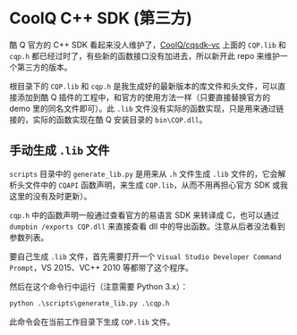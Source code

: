 # CoolQ C++ SDK (第三方)

酷 Q 官方的 C++ SDK 看起来没人维护了，[CoolQ/cqsdk-vc](https://github.com/CoolQ/cqsdk-vc) 上面的 `CQP.lib` 和 `cqp.h` 都已经过时了，有些新的函数接口没有加进去，所以新开此 repo 来维护一个第三方的版本。

根目录下的 `CQP.lib` 和 `cqp.h` 是我生成好的最新版本的库文件和头文件，可以直接添加到酷 Q 插件的工程中，和官方的使用方法一样（只要直接替换官方的 demo 里的同名文件即可）。此 `.lib` 文件没有实际的函数实现，只是用来通过链接的，实际的函数实现在酷 Q 安装目录的 `bin\CQP.dll`。

## 手动生成 `.lib` 文件

`scripts` 目录中的 `generate_lib.py` 是用来从 `.h` 文件生成 `.lib` 文件的，它会解析头文件中的 `CQAPI` 函数声明，来生成 `CQP.lib`，从而不用再担心官方 SDK 或我这里的没有及时更新）。

`cqp.h` 中的函数声明一般通过查看官方的易语言 SDK 来转译成 C，也可以通过 `dumpbin /exports CQP.dll` 来直接查看 dll 中的导出函数。注意从后者没法看到参数列表。

要自己生成 `.lib` 文件，首先需要打开一个 `Visual Studio Developer Command Prompt`，VS 2015、VC++ 2010 等都带了这个程序。

然后在这个命令行中运行（注意需要 Python 3.x）：

```bat
python .\scripts\generate_lib.py .\cqp.h
```

此命令会在当前工作目录下生成 `CQP.lib` 文件。

